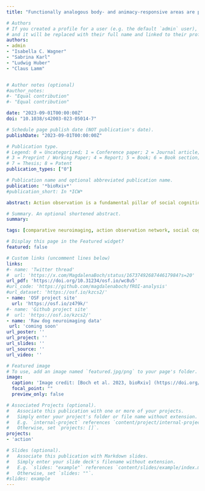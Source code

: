 ```yaml
---
title: "Functionally analogous body- and animacy-responsive areas are present in the dog (Canis familiaris) and human occipito-temporal lobe"

# Authors
# If you created a profile for a user (e.g. the default `admin` user), write the username (folder name) here 
# and it will be replaced with their full name and linked to their profile.
authors: 
- admin
- "Isabella C. Wagner"
- "Sabrina Karl"
- "Ludwig Huber"
- "Claus Lamm"


# Author notes (optional)
#author_notes:
#- "Equal contribution"
#- "Equal contribution"

date: "2023-09-01T00:00:00Z"
doi: "10.1038/s42003-023-05014-7"

# Schedule page publish date (NOT publication's date).
publishDate: "2023-09-01T00:00:00Z"

# Publication type.
# Legend: 0 = Uncategorized; 1 = Conference paper; 2 = Journal article;
# 3 = Preprint / Working Paper; 4 = Report; 5 = Book; 6 = Book section;
# 7 = Thesis; 8 = Patent
publication_types: ["0"]

# Publication name and optional abbreviated publication name.
publication: '*bioRxiv*'
#publication_short: In *ICW*

abstract: Action observation is a fundamental pillar of social cognition. Neuroimaging research has revealed a human and primate action observation network (AON) encompassing fronto-temporo-parietal areas with links to a species’ imitation tendencies and relative lobe expansion. Dogs (Canis familiaris) have good action perception and imitation skills and a less expanded parietal than temporal lobe, but their AON remains unexplored. We conducted a functional MRI study with 28 dogs and 40 humans and found functionally analogous involvement of somatosensory and temporal brain areas of both species’ AONs and responses to transitive and intransitive action observation in line with their imitative skills. However, activation and task-based functional connectivity measures suggested significantly less parietal lobe involvement in dogs than in humans. These findings advance our understanding of the neural bases of action understanding and the convergent evolution of social cognition, with analogies and differences resulting from similar social environments and divergent brain expansion, respectively.

# Summary. An optional shortened abstract.
summary: 

tags: [comparative neuroimaging, action observation network, social cognition, dogs, humans]

# Display this page in the Featured widget?
featured: false

# Custom links (uncomment lines below)
links:
#- name: 'Twitter thread'
#  url: 'https://x.com/MagdalenaBoch/status/1673749268744617984?s=20'
url_pdf: 'https://doi.org/10.31234/osf.io/wc8u5'
#url_code: 'https://github.com/magdalenaboch/fROI-analysis'
#url_dataset: 'https://osf.io/kzcs2/'
- name: 'OSF project site'
  url: 'https://osf.io/z479k/'
#- name: 'Github project site'
#  url: 'https://osf.io/kzcs2/'
- name: 'Raw dog neuroimaging data'
 url: 'coming soon'
url_poster: ''
url_project: ''
url_slides: ''
url_source: ''
url_video: ''

# Featured image
# To use, add an image named `featured.jpg/png` to your page's folder. 
image:
  caption: 'Image credit: [Boch et al. 2023, bioRxiv] (https://doi.org/10.1101/2023.10.02.560112 )'
  focal_point: ""
  preview_only: false

# Associated Projects (optional).
#   Associate this publication with one or more of your projects.
#   Simply enter your project's folder or file name without extension.
#   E.g. `internal-project` references `content/project/internal-project/index.md`.
#   Otherwise, set `projects: []`.
projects:
- 'action'

# Slides (optional).
#   Associate this publication with Markdown slides.
#   Simply enter your slide deck's filename without extension.
#   E.g. `slides: "example"` references `content/slides/example/index.md`.
#   Otherwise, set `slides: ""`.
#slides: example
---
```


